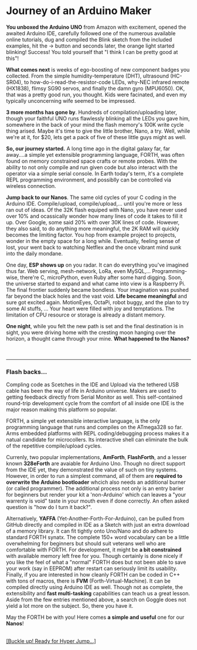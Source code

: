 # Journey of an Arduino Maker

**You unboxed the Arduino UNO** from Amazon with excitement, opened the awaited Arduino IDE, carefully followed one of the numerous available online tutorials, dug and compiled the Blink sketch from the included examples, hit the -> button and seconds later, the orange light started blinking! Success! You told yourself that "I think I can be pretty good at this"!

**What comes next** is weeks of ego-boosting of new component badges you collected. From the simple humidity-temperature (DHT), ultrasound (HC-SR04), to how-do-i-read-the-resistor-code LEDs, why-NEC infrared remote (HX1838), flimsy SG90 servos, and finally the damn gyro (MPU6050). OK, that was a pretty good run, you thought. Kids were facinated, and even my typically unconcerning wife seemed to be impressed.

**3 more months has gone by**. Hundreds of compilation/uploading later, though your faithful UNO runs flawlessly blinking all the LEDs you gave him, somewhere in the back of your mind the flash memory's 100K write cycle thing arised. Maybe it's time to give the little brother, Nano, a try. Well, while we're at it, for $20, lets get a pack of five of these little guys might as well.

**So, our journey started.** A long time ago in the digital galaxy far, far away....a simple yet extensible programming language, FORTH, was often found on memory constrained space crafts or remote probes. With the ability to not only compile and run given code but also interact with the operator via a simple serial console. In Earth today's term, it's a complete REPL programming environment, and possiblly can be controlled via wireless connection.

**Jump back to our Nanos**. The same old cycles of your C coding in the Arduino IDE. Compile/upload, compile/upload,... until you're more or less ran out of ideas. Of the 32K flash equiped with Nano, you have never used over 10% and ocassically wonder how many lines of code it takes to fill it up. Over Google, some said 20% with over 30K lines of code. However, they also said, to do anything more meaningful, the 2K RAM will quickly becomes the limiting factor. You hop from example project to projects, wonder in the empty space for a long while. Eventually, feeling sense of lost, your went back to watching Netflex and the once vibrant mind sunk into the daily mondane.

One day, **ESP shows up** on you radar. It can do everything you've imagined thus far. Web serving, mesh-network, LoRa, even MySQL,... Programming-wise, there're C, microPython, even Ruby after some hard digging. Soon, the universe started to expand and what came into view is a Raspberry Pi. The final frontier suddenly became bondless. Your imagination was pushed far beyond the black holes and the vast void. **Life became meaningful** and sure got excited again. MotionEyes, OctaPi, robot buggy, and the plan to try some AI stuffs, ... Your heart were filled with joy and temptations. The limitation of CPU resource or storage is already a distant memory.

**One night**, while you felt the new path is set and the final destination is in sight, you were driving home with the cresting moon hanging over the horizon, a thought came through your mine. **What happened to the Nanos?**
<br/>
<br/>
<br/>
***
### Flash backs...

Compling code as Scetches in the IDE and Upload via the tethered USB cable has been the way of life in Arduino universe. Makers are used to getting feedback directly from Serial Monitor as well. This self-contained round-trip development cycle from the comfort of all inside one IDE is the major reason making this platform so popular.

FORTH, a simple yet extensible interactive language, is the only programming language that runs and compiles on the ATmega328 so far. Arms embedded platforms with REPL coding/debugging process makes it a natual candidate for microcollers. Its interactive shell can eliminate the bulk of the repetitive compile/upload cycles.

Currenly, two popular implementations, **AmForth**, **FlashForth**, and a lesser known **328eForth** are avaiable for Arduino Uno. Though no direct support from the IDE yet, they demonstrated the value of such on tiny systems. However, in order to run a simplest command, all of them are **required to overwrite the Arduino bootloader** whcich also needs an additional burner (or called programmer). The additional process not only is an entry barier for beginners but render your kit a 'non-Arduino' which can leaves a "your warrenty is void" taste in your mouth even if done correctly. An often asked question is "how do I turn it back?".

Alternatively, **YAFFA** (Yet-Another-Forth-For-Arduino), can be pulled from GitHub directly and compiled in IDE as a Sketch with just an extra download of a memory library. It can fit tightly onto Uno/Nano and do adhere to standard FORTH synatx. The complete 150+ word vocabulary can be a little overwhelming for beginners but should suit veterans well who are comfortable with FORTH. For development, it might be **a bit constrained** with available memory left free for you. Though certainly is done nicely if you like the feel of what a "normal" FORTH does but not been able to save your work (say in EEPROM) after restart can seriously limit its usability. Finally, if you are interested in how cleanly FORTH can be coded in C++ with tons of macros, there is **FVM** (Forth-Virtual-Machine). It can be compiled directly using Arduino IDE as well. Though not as complete, the extensibility and **fast multi-tasking** capabilities can teach us a great lesson. Aside from the few entries mentioned above, a search on Goggle does not yield a lot more on the subject. So, there you have it.

May the FORTH be with you! Here comes **a simple and useful** one for our **Nanos**!

<br/>
<a href="https://chochain.github.io/nanoFORTH/html/page1.html">[Buckle up! Ready for Hyper Jump...]</a>



